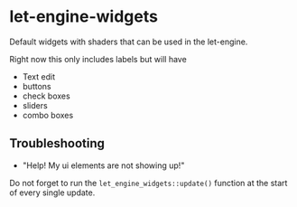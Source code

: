# let-engine-widgets

Default widgets with shaders that can be used in the let-engine.

Right now this only includes labels but will have

- Text edit
- buttons
- check boxes
- sliders
- combo boxes

## Troubleshooting

- "Help! My ui elements are not showing up!"

Do not forget to run the `let_engine_widgets::update()` function at the start of every single update.
